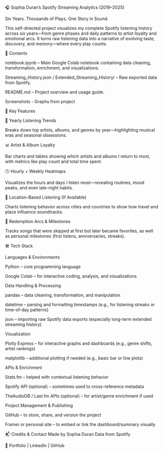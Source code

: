 🎧 Sophia Duran’s Spotify Streaming Analytics (2019–2025)

Six Years. Thousands of Plays. One Story in Sound.

This self-directed project visualizes my complete Spotify listening history across six years—from genre phases and daily patterns to artist loyalty and emotional arcs. It turns raw listening data into a narrative of evolving taste, discovery, and memory—where every play counts.

📁 Contents

notebook.ipynb – Main Google Colab notebook containing data cleaning, transformation, enrichment, and visualizations.

Streaming_History.json / Extended_Streaming_History/ – Raw exported data from Spotify.

README.md – Project overview and usage guide.

Screenshots - Graphs from project

🧠 Key Features

📅 Yearly Listening Trends

Breaks down top artists, albums, and genres by year—highlighting musical eras and seasonal obsessions.

📊 Artist & Album Loyalty

Bar charts and tables showing which artists and albums I return to most, with metrics like play count and total time spent.

🕒 Hourly + Weekly Heatmaps

Visualizes the hours and days I listen most—revealing routines, mood peaks, and even late-night habits.

📍 Location-Based Listening (If Available)

Charts listening behavior across cities and countries to show how travel and place influence soundtracks.

🔁 Redemption Arcs & Milestones

Tracks songs that were skipped at first but later became favorites, as well as personal milestones (first listens, anniversaries, streaks).

🛠️ Tech Stack

Languages & Environments

Python – core programming language

Google Colab – for interactive coding, analysis, and visualizations

Data Handling & Processing

pandas – data cleaning, transformation, and manipulation

datetime – parsing and formatting timestamps (e.g., for listening streaks or time-of-day patterns)

json – importing raw Spotify data exports (especially long-term extended streaming history)

Visualization

Plotly Express – for interactive graphs and dashboards (e.g., genre shifts, artist rankings)

matplotlib – additional plotting if needed (e.g., basic bar or line plots)

APIs & Enrichment

Stats.fm – helped with contextual listening behavior

Spotify API (optional) – sometimes used to cross-reference metadata

TheAudioDB / Last.fm APIs (optional) – for artist/genre enrichment if used

Project Management & Publishing

GitHub – to store, share, and version the project

Framer or personal site – to embed or link the dashboard/summary visually


📬 Credits & Contact
Made by Sophia Duran
Data from Spotify

🔗 Portfolio | LinkedIn | GitHub
